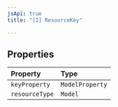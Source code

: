 ```yaml
---
jsApi: true
title: "[I] ResourceKey"

---
```

## Properties

| Property | Type |
| :------ | :------ |
| `keyProperty` | `ModelProperty` |
| `resourceType` | `Model` |
